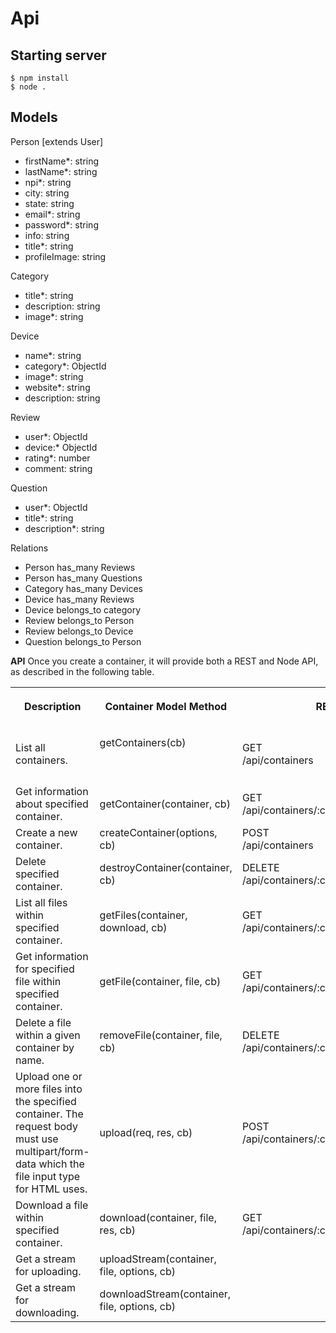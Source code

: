 # Api


## Starting server


```shell
$ npm install
$ node .
```

## Models
Person [extends User]
* firstName*: string
* lastName*: string
* npi*: string
* city: string
* state: string
* email*: string
* password*: string
* info: string
* title*: string
* profileImage: string

Category
* title*: string
* description: string
* image*: string

Device
* name*: string
* category*: ObjectId
* image*: string
* website*: string
* description: string

Review
* user*: ObjectId
* device:* ObjectId
* rating*: number
* comment: string

Question
* user*: ObjectId
* title*: string
* description*: string


Relations
* Person has_many Reviews
* Person has_many Questions
* Category has_many Devices
* Device has_many Reviews
* Device belongs_to category
* Review belongs_to Person
* Review belongs_to Device 
* Question belongs_to Person

**API**
Once you create a container, it will provide both a REST and Node API, as described in the following table.

<table>
  <tbody>
    <tr>
      <th>Description</th>
      <th>
        <p>Container Model Method</p>
      </th>
      <th>REST URI</th>
    </tr>
    <tr>
      <td>List all containers.</td>
      <td>
        <p>getContainers(cb)</p>
        <div style="300px;">
          <p>&nbsp;</p>
        </div>
      </td>
      <td><span>GET<br></span><span>/api/containers</span></td>
    </tr>
    <tr>
      <td>Get information about specified container.</td>
      <td>getContainer(container, cb)</td>
      <td><span>GET<br></span><span>/api/containers/:container</span></td>
    </tr>
    <tr>
      <td>Create a new container.</td>
      <td>createContainer(options, cb)</td>
      <td><span>POST<br></span><span>/api/containers</span></td>
    </tr>
    <tr>
      <td>Delete specified container.</td>
      <td>destroyContainer(container, cb)</td>
      <td><span>DELETE<br></span><span>/api/containers/:container</span></td>
    </tr>
    <tr>
      <td>List all files within specified container.</td>
      <td>getFiles(container, download, cb)</td>
      <td><span>GET<br></span><span>/api/containers/:container/files</span></td>
    </tr>
    <tr>
      <td>Get information for specified file within specified container.</td>
      <td>getFile(container, file, cb)</td>
      <td><span>GET<br></span><span>/api/containers/:container/files/:file</span></td>
    </tr>
    <tr>
      <td>Delete a file within a given container by name.</td>
      <td>removeFile(container, file, cb)</td>
      <td><span>DELETE </span><span>/api/containers/:container/files/:file</span></td>
    </tr>
    <tr>
      <td>Upload one or more files into the specified container. The request body must use multipart/form-data which the file input type for HTML uses.</td>
      <td>upload(req, res, cb)</td>
      <td><span>POST<br></span><span>/api/containers/:container/upload</span></td>
    </tr>
    <tr>
      <td>Download a file within specified container.</td>
      <td>download(container, file, res, cb)</td>
      <td><span>GET<br></span><span>/api/containers/:container/download/:file</span></td>
    </tr>
    <tr>
      <td>Get a stream for uploading.</td>
      <td><span>uploadStream(container, file, options, cb)</span></td>
      <td>&nbsp;</td>
    </tr>
    <tr>
      <td>Get a stream for downloading.</td>
      <td><span>downloadStream(container, file, options, cb)</span></td>
      <td>&nbsp;</td>
    </tr>
  </tbody>
</table>
